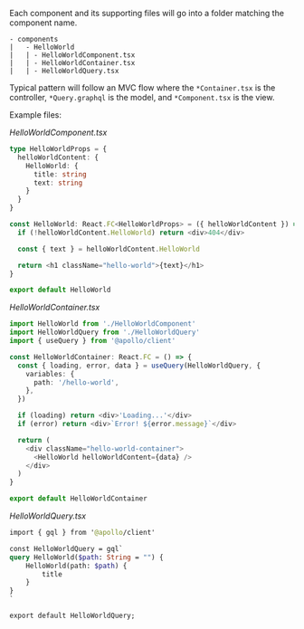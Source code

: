 Each component and its supporting files will go into a folder matching the component name.

```
- components
|   - HelloWorld
|   | - HelloWorldComponent.tsx
|   | - HelloWorldContainer.tsx
|   | - HelloWorldQuery.tsx
```

Typical pattern will follow an MVC flow where the `*Container.tsx` is the controller, `*Query.graphql` is the model, and `*Component.tsx` is the view.

Example files:

_HelloWorldComponent.tsx_

```typescript
type HelloWorldProps = {
  helloWorldContent: {
    HelloWorld: {
      title: string
      text: string
    }
  }
}

const HelloWorld: React.FC<HelloWorldProps> = ({ helloWorldContent }) => {
  if (!helloWorldContent.HelloWorld) return <div>404</div>

  const { text } = helloWorldContent.HelloWorld

  return <h1 className="hello-world">{text}</h1>
}

export default HelloWorld
```

_HelloWorldContainer.tsx_

```typescript
import HelloWorld from './HelloWorldComponent'
import HelloWorldQuery from './HelloWorldQuery'
import { useQuery } from '@apollo/client'

const HelloWorldContainer: React.FC = () => {
  const { loading, error, data } = useQuery(HelloWorldQuery, {
    variables: {
      path: '/hello-world',
    },
  })

  if (loading) return <div>'Loading...'</div>
  if (error) return <div>`Error! ${error.message}`</div>

  return (
    <div className="hello-world-container">
      <HelloWorld helloWorldContent={data} />
    </div>
  )
}

export default HelloWorldContainer
```

_HelloWorldQuery.tsx_

```graphql
import { gql } from '@apollo/client'

const HelloWorldQuery = gql`
query HelloWorld($path: String = "") {
    HelloWorld(path: $path) {
        title
    }
}
`

export default HelloWorldQuery;
```
